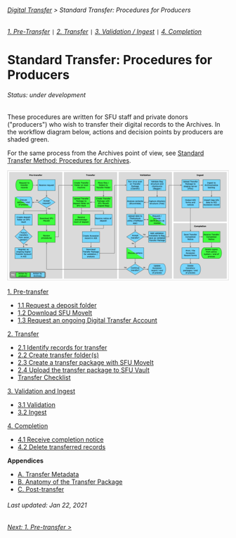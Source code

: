 ###### [Digital Transfer](../../README.md) > Standard Transfer: Procedures for Producers
###### [1. Pre-Transfer](01-pre-transfer.md) `|` [2. Transfer](02-transfer.md) `|` [3. Validation / Ingest](03-validation-ingest.md) `|` [4. Completion](04-completion.md)

# Standard Transfer: Procedures for Producers
###### Status: under development
These procedures are written for SFU staff and private donors ("producers") who wish to transfer their digital records to the Archives. In the workflow diagram below, actions and decision points by producers are shaded green.

For the same process from the Archives point of view, see [Standard Transfer Method: Procedures for Archives](../standard-archives/00-introduction.md).

![Workflow diagram](../../screenshots/00-digital-transfer-workflow.png)

[1. Pre-transfer](01-pre-transfer.md)
- [1.1 Request a deposit folder](01-pre-transfer.md#11-request-a-deposit-folder)
- [1.2 Download SFU MoveIt](01-pre-transfer.md#12-download-sfu-moveit)
- [1.3 Request an ongoing Digital Transfer Account](01-pre-transfer.md#13-request-an-ongoing-digital-transfer-account)

[2. Transfer](02-transfer.md)
- [2.1 Identify records for transfer](02-transfer.md#21-identify-records-for-transfer)
- [2.2 Create transfer folder(s)](02-transfer.md#22-create-transfer-folders)
- [2.3 Create a transfer package with SFU MoveIt](02-transfer.md#23-create-a-transfer-package-with-sfu-moveit)
- [2.4 Upload the transfer package to SFU Vault](02-transfer.md#24-upload-the-transfer-package-to-sfu-vault)
- [Transfer Checklist](../../downloads/checklist-transfer.pdf)

[3. Validation and Ingest](03-validation-and-ingest.md)
- [3.1 Validation](#31-validation)
- [3.2 Ingest](#32-ingest)

[4. Completion](04-completion.md)
- [4.1 Receive completion notice](04-completion.md#41-receive-completion-notice)
- [4.2 Delete transferred records](04-completion.md#42-delete-transferred-records)

**Appendices**
- [A. Transfer Metadata](../appendices/a-transfer-metadata.md)
- [B. Anatomy of the Transfer Package](../appendices/b-anatomy-transfer-package.md)
- [C. Post-transfer](../appendices/c-post-transfer.md)

###### Last updated: Jan 22, 2021
###### [Next: 1. Pre-transfer >](01-pre-transfer.md)
